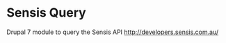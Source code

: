 Sensis Query
============

Drupal 7 module to query the Sensis API http://developers.sensis.com.au/

